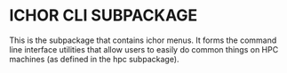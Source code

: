 # ICHOR CLI SUBPACKAGE

This is the subpackage that contains ichor menus. It forms the command line interface utilities that allow users to easily do common things on HPC machines (as defined in the hpc subpackage).